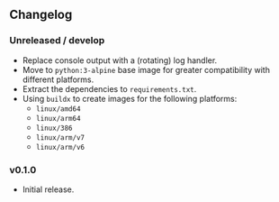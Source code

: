 ## Changelog

### Unreleased / develop
- Replace console output with a (rotating) log handler.
- Move to `python:3-alpine` base image for greater compatibility with different platforms.
- Extract the dependencies to `requirements.txt`.
- Using `buildx` to create images for the following platforms:
  - `linux/amd64`
  - `linux/arm64`
  - `linux/386`
  - `linux/arm/v7`
  - `linux/arm/v6`

### v0.1.0
- Initial release.
